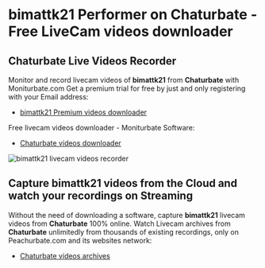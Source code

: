 # bimattk21 Performer on Chaturbate - Free LiveCam videos downloader

## Chaturbate Live Videos Recorder

Monitor and record livecam videos of **bimattk21** from **Chaturbate** with Moniturbate.com
Get a premium trial for free by just and only registering with your Email address:
* [bimattk21 Premium videos downloader](https://moniturbate.com/request-demo-licence-key.html)

Free livecam videos downloader - Moniturbate Software:
* [Chaturbate videos downloader](https://moniturbate.com/moniturbate-download-software.html)

![bimattk21 livecam videos recorder](https://peachurnet.com/templates/moniturbate-software.png)


## Capture bimattk21 videos from the Cloud and watch your recordings on Streaming

Without the need of downloading a software, capture **bimattk21** livecam videos from **Chaturbate** 100% online.
Watch Livecam archives from **Chaturbate** unlimitedly from thousands of existing recordings, only on Peachurbate.com and its websites network:
* [Chaturbate videos archives](https://peachurnet.com/)